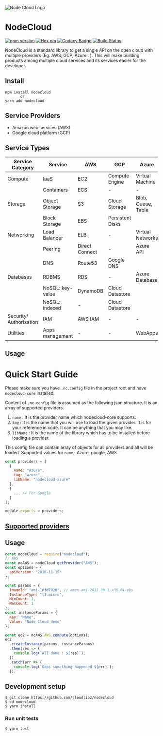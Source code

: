 ![Node Cloud Logo](assets/logo.png)

# NodeCloud

[![npm version](https://badge.fury.io/js/nodecloud.svg)](https://badge.fury.io/js/nodecloud)
[![Hex.pm](https://img.shields.io/hexpm/l/plug.svg)](https://www.npmjs.com/package/nodecloud)
[![Codacy Badge](https://api.codacy.com/project/badge/Grade/b94b1fe2ac724e8083f8237de3473c8a)](https://www.codacy.com/app/rehrumesh/nodecloud?utm_source=github.com&utm_medium=referral&utm_content=cloudlibz/nodecloud&utm_campaign=Badge_Grade)
[![Build Status](https://travis-ci.org/cloudlibz/nodecloud.svg?branch=master)](https://travis-ci.org/cloudlibz/nodecloud)

NodeCloud is a standard library to get a single API on the open cloud with multiple providers (Eg. AWS, GCP, Azure.. ).
This will make building products among multiple cloud services and its services easier for the developer.

## Install

```
npm install nodecloud
       or
yarn add nodecloud
```

## Service Providers

- Amazon web services (AWS)
- Google cloud platform (GCP)

## Service Types

| Service Category        | Service          | AWS            | GCP              | Azure              |
| ----------------------- | ---------------- | -------------- | ---------------- | ------------------ |
| Compute                 | IaaS             | EC2            | Compute Engine   | Virtual Machine    |
|                         | Containers       | ECS            | -                | -                  |
| Storage                 | Object Storage   | S3             | Cloud Storage    | Blob, Queue, Table |
|                         | Block Storage    | EBS            | Persistent Disks |
| Networking              | Load Balancer    | ELB            | -                | Virtual Networks   |
|                         | Peering          | Direct Connect | -                | Azure API          |
|                         | DNS              | Route53        | Google DNS       |
| Databases               | RDBMS            | RDS            | -                | Azure Database     |
|                         | NoSQL: key-value | DynamoDB       | Cloud Datastore  |
|                         | NoSQL: indexed   | -              | Cloud Datastore  |
| Security/ Authorization | IAM              | AWS IAM        | -                | -                  |
| Utilities               | Apps management  | -              | -                | WebApps            |

## Usage

# Quick Start Guide

Please make sure you have `.nc.config` file in the project root and have `nodecloud-core` installed.

Content of `.nc.config` file is assumed as the following json structure.
It is an array of supported providers.

1.  `name` : It is the provider name which nodecloud-core supports.
2.  `tag` : It is the name that you will use to load the given provider. It is for your reference in code. It can be anything that you may like.
3.  `libName` : It is the name of the library which has to be installed before loading a provider.

This config file can contain array of objects for all providers and all will be loaded.
Supported values for `name` : Azure, google, AWS

```js
const providers = [
  {
    name: "Azure",
    tag: "azure",
    libName: "nodecloud-azure"
  },
  {
    ... // For Google
  }
];

module.exports = providers;
```


## [Supported providers](https://github.com/cloudlibz/nodecloud-core/blob/master/lib/core/providers-list.js)

## Usage

```js
const nodeCloud = require("nodecloud");
// AWS
const ncAWS = nodeCloud.getProvider("AWS");
const options = {
  apiVersion: "2016-11-15"
};

const params = {
  ImageId: "ami-10fd7020", // amzn-ami-2011.09.1.x86_64-ebs
  InstanceType: "t1.micro",
  MinCount: 1,
  MaxCount: 1
};
const instanceParams = {
  Key: "Name",
  Value: "Node Cloud demo"
};

const ec2 = ncAWS.AWS.compute(options);
ec2
  .createInstance(params, instanceParams)
  .then(res => {
    console.log(`All done ! ${res}`);
  })
  .catch(err => {
    console.log(`Oops something happened ${err}`);
  });
```

## Development setup

```
$ git clone https://github.com/cloudlibz/nodecloud
$ cd nodecloud
$ yarn install
```

### Run unit tests

```
$ yarn test
```
